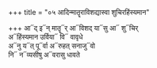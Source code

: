 +++
title = "०५ आदिन्मातॄराविशद्यास्वा शुचिरहिंस्यमान"

+++
आ᳓द् इ᳓न् मातॄ᳓र् आ᳓विशद् या᳓सु आ᳓ शु᳓चिर्  
अ᳓हिंस्यमान उर्विया᳓ वि᳓ वावृधे  
अ᳓नु य᳓त् पू᳓र्वा अ᳓रुहत् सनाजु᳓वो  
नि᳓ न᳓व्यसीषु अ᳓वरासु धावते